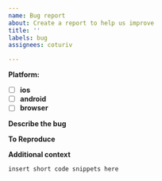 ```yaml
---
name: Bug report
about: Create a report to help us improve
title: ''
labels: bug
assignees: coturiv

---
```


**Platform:**
-[ ] **ios**
-[ ] **android**
-[ ] **browser**

**Describe the bug**

**To Reproduce**
<!--Steps to reproduce the behavior.-->


**Additional context**
<!--Add any other context about the problem here.-->

```
insert short code snippets here
```
